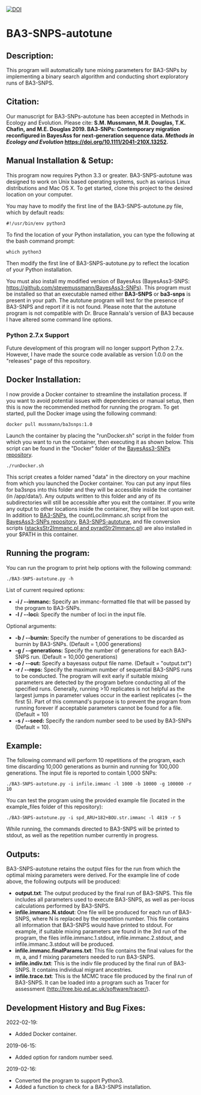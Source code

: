 [![DOI](https://zenodo.org/badge/97031162.svg)](https://zenodo.org/badge/latestdoi/97031162)

# BA3-SNPS-autotune
## Description:
This program will automatically tune mixing parameters for BA3-SNPs by implementing a binary search algorithm and conducting short exploratory runs of BA3-SNPS.  

## Citation:
Our manuscript for BA3-SNPs-autotune has been accepted in Methods in Ecology and Evolution.  Please cite: **S.M. Mussmann, M.R. Douglas, T.K. Chafin, and M.E. Douglas 2019. BA3‐SNPs: Contemporary migration reconfigured in BayesAss for next‐generation sequence data. *Methods in Ecology and Evolution* https://doi.org/10.1111/2041-210X.13252.**

## Manual Installation & Setup:

This program now requires Python 3.3 or greater. BA3-SNPS-autotune was designed to work on Unix based operating systems, such as various Linux distributions and Mac OS X.  To get started, clone this project to the desired location on your computer.  

You may have to modify the first line of the BA3-SNPS-autotune.py file, which by default reads:
```
#!/usr/bin/env python3
```
To find the location of your Python installation, you can type the following at the bash command prompt:
```
which python3
```
Then modify the first line of BA3-SNPS-autotune.py to reflect the location of your Python installation.

You must also install my modified version of BayesAss (BayesAss3-SNPS: https://github.com/stevemussmann/BayesAss3-SNPs). This program must be installed so that an executable named either **BA3-SNPS** or **ba3-snps** is present in your path. The autotune program will test for the presence of BA3-SNPS and report if it is not found. Please note that the autotune program is not compatible with Dr. Bruce Rannala's version of BA3 because I have altered some command line options. 

### Python 2.7.x Support

Future development of this program will no longer support Python 2.7.x. However, I have made the source code available as version 1.0.0 on the "releases" page of this repository.

## Docker Installation:

I now provide a Docker container to streamline the installation process. If you want to avoid potential issues with dependencies or manual setup, then this is now the recommended method for running the program. To get started, pull the Docker image using the following command:

```
docker pull mussmann/ba3snps:1.0
```

Launch the container by placing the "runDocker.sh" script in the folder from which you want to run the container, then executing it as shown below. This script can be found in the "Docker" folder of the [BayesAss3-SNPs repository](https://github.com/stevemussmann/BayesAss3-SNPs).

```
./runDocker.sh
```

This script creates a folder named "data" in the directory on your machine from which you launched the Docker container. You can put any input files for ba3snps into this folder and they will be accessible inside the container (in /app/data/). Any outputs written to this folder and any of its subdirectories will still be accessible after you exit the container. If you write any output to other locations inside the container, they will be lost upon exit. In addition to [BA3-SNPs](https://github.com/stevemussmann/BayesAss3-SNPs), the countLociImmanc.sh script from the [BayesAss3-SNPs repository](https://github.com/stevemussmann/BayesAss3-SNPs), [BA3-SNPS-autotune](https://github.com/stevemussmann/BA3-SNPS-autotune), and file conversion scripts ([stacksStr2Immanc.pl and pyradStr2Immanc.pl](https://github.com/stevemussmann/file_converters)) are also installed in your $PATH in this container. 


## Running the program:

You can run the program to print help options with the following command:

```
./BA3-SNPS-autotune.py -h
```

List of current required options:
* **-i / --immanc:** Specify an immanc-formatted file that will be passed by the program to BA3-SNPs.
* **-l / --loci:** Specify the number of loci in the input file.

Optional arguments:
* **-b / --burnin:** Specify the number of generations to be discarded as burnin by BA3-SNPs.  (Default = 1,000 generations)
* **-g / --generations:** Specify the number of generations for each BA3-SNPS run.  (Default = 10,000 generations)
* **-o / --out:** Specify a bayesass output file name.  (Default = "output.txt")
* **-r / --reps:** Specify the maximum number of sequential BA3-SNPS runs to be conducted. The program will exit early if suitable mixing parameters are detected by the program before conducting all of the specified runs. Generally, running >10 replicates is not helpful as the largest jumps in parameter values occur in the earliest replicates (~ the first 5). Part of this command's purpose is to prevent the program from running forever if acceptable parameters cannot be found for a file. (Default = 10)
* **-s / --seed:** Specify the random number seed to be used by BA3-SNPs (Default = 10).

## Example:

The following command will perform 10 repetitions of the program, each time discarding 10,000 generations as burnin and running for 100,000 generations.  The input file is reported to contain 1,000 SNPs:

```
./BA3-SNPS-autotune.py -i infile.immanc -l 1000 -b 10000 -g 100000 -r 10
```

You can test the program using the provided example file (located in the example_files folder of this repository):
```
./BA3-SNPS-autotune.py -i spd_ARU+182+BOU.str.immanc -l 4819 -r 5
```

While running, the commands directed to BA3-SNPS will be printed to stdout, as well as the repetition number currently in progress.

## Outputs:

BA3-SNPS-autotune retains the output files for the run from which the optimal mixing parameters were derived. For the example line of code above, the following outputs will be produced:
* **output.txt**: The output produced by the final run of BA3-SNPS. This file includes all parameters used to execute BA3-SNPS, as well as per-locus calculations performed by BA3-SNPS.
* **infile.immanc.N.stdout**: One file will be produced for each run of BA3-SNPS, where N is replaced by the repetition number.  This file contains all information that BA3-SNPS would have printed to stdout.  For example, if suitable mixing parameters are found in the 3rd run of the program, the files infile.immanc.1.stdout, infile.immanc.2.stdout, and infile.immanc.3.stdout will be produced.
* **infile.immanc.finalParams.txt**: This file contains the final values for the m, a, and f mixing parameters needed to run BA3-SNPS.
* **infile.indiv.txt**: This is the indiv file produced by the final run of BA3-SNPS. It contains individual migrant ancestries.
* **infile.trace.txt**: This is the MCMC trace file produced by the final run of BA3-SNPS. It can be loaded into a program such as Tracer for assessment (http://tree.bio.ed.ac.uk/software/tracer/).

## Development History and Bug Fixes:
2022-02-19:
* Added Docker container.

2019-06-15:
* Added option for random number seed.

2019-02-16:
* Converted the program to support Python3.
* Added a function to check for a BA3-SNPS installation.
